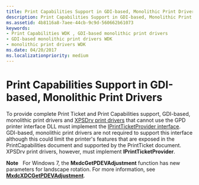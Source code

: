 ```yaml
---
title: Print Capabilities Support in GDI-based, Monolithic Print Drivers
description: Print Capabilities Support in GDI-based, Monolithic Print Drivers
ms.assetid: 4b8116a8-7aee-44cb-9c9d-560662b61073
keywords:
- Print Capabilities WDK , GDI-based monolithic print drivers
- GDI-based monolithic print drivers WDK
- monolithic print drivers WDK
ms.date: 04/20/2017
ms.localizationpriority: medium
---
```


# Print Capabilities Support in GDI-based, Monolithic Print Drivers


To provide complete Print Ticket and Print Capabilities support, GDI-based, monolithic print drivers and [XPSDrv print drivers](xpsdrv-printer-drivers.md) that cannot use the GPD printer interface DLL must implement the [IPrintTicketProvider interface](https://docs.microsoft.com/previous-versions/windows/hardware/drivers/ff554375(v=vs.85)). GDI-based, monolithic print drivers are not required to support this interface although this could limit the printer's features that are exposed in the PrintCapabilities document and supported by the PrintTicket document. XPSDrv print drivers, however, must implement **IPrintTicketProvider**.

**Note**   For Windows 7, the **MxdcGetPDEVAdjustment** function has new parameters for landscape rotation. For more information, see [**MxdcXDCGetPDEVAdjustment**](https://docs.microsoft.com/windows-hardware/drivers/ddi/content/mxdc/nf-mxdc-mxdcgetpdevadjustment).

 

 

 




